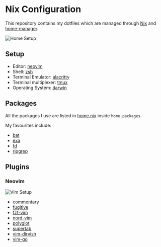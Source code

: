 # Nix Configuration
This repository contains my dotfiles which are managed through [Nix](https://nixos.org/) and [home-manager](https://github.com/rycee/home-manager).

![Home Setup](../assets/alacritty.png?raw=true)

## Setup
* Editor: [neovim](./vim.nix)
* Shell: [zsh](./zsh.nix)
* Terminal Emulator: [alacritty](./alacritty.nix)
* Terminal multiplexer: [tmux](./tmux.nix)
* Operating System: [darwin](./darwin.nix)

## Packages
All the packages I use are listed in [home.nix](./home.nix) inside `home.packages`.

My favourites include:
* [bat](https://github.com/sharkdp/bat)
* [exa](https://github.com/ogham/exa)
* [fd](https://github.com/sharkdp/fd)
* [ripgrep](https://github.com/BurntSushi/ripgrep)

## Plugins
### Neovim
![Vim Setup](../assets/vim.png?raw=true)
* [commentary](https://github.com/tpope/vim-commentary)
* [fugitive](https://github.com/tpope/vim-fugitive)
* [fzf-vim](https://github.com/junegunn/fzf.vim)
* [nord-vim](https://github.com/arcticicestudio/nord-vim)
* [polyglot](https://github.com/sheerun/vim-polyglot)
* [supertab](https://github.com/ervandew/supertab)
* [vim-dirvish](https://github.com/justinmk/vim-dirvish)
* [vim-go](https://github.com/fatih/vim-go)
